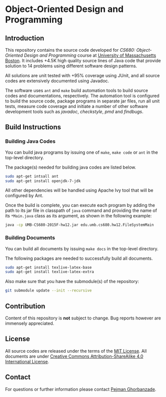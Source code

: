 # Object-Oriented Design and Programming

## Introduction

This repository contains the source code developed for _CS680: Object-Oriented Design and Programming_ course at [University of Massachusetts Boston].
It includes +4.5K high quality source lines of Java code that provide solution to 14 problems using different software design patterns.

All solutions are unit tested with +95% coverage using JUnit, and all source codes are extensively documented using Javadoc.

The software uses `ant` and `make` build automation tools to build source codes and documentations, respectively.
The automation tool is configured to build the source code, package programs in separate jar files, run all unit tests, measure code coverage and initiate a number of other software development tools such as _javadoc_, _checkstyle_, _pmd_ and _findbugs_.

## Build Instructions

### Building Java Codes

You can build java programs by issuing one of `make`, `make code` or `ant` in the top-level directory.

The package(s) needed for building java codes are listed below.

```bash
sudo apt-get intsall ant
sudo apt-get install openjdk-7-jdk
```

All other dependencies will be handled using Apache Ivy tool that will be configured by Ant.

Once the build is complete, you can execute each program by adding the path to its jar file in classpath of `java` command and providing the name of its `*Main.java` class as its argument, as shown in the following example:

```bash
java -cp UMB-CS680-2015F-hw12.jar edu.umb.cs680.hw12.FileSystemMain
```

### Building Documents

You can build all documents by issuing `make docs` in the top-level directory.

The following packages are needed to successfully build all documents.

```bash
sudo apt-get install texlive-latex-base
sudo apt-get install texlive-latex-extra
```

Also make sure that you have the submodule(s) of the repository:

```bash
git submodule update --init --recursive
```

## Contribution

Content of this repository is __not__ subject to change.
Bug reports however are immensely appreciated.

## License

All source codes are released under the terms of the [MIT License].
All documents are under [Creative Commons Attribution-ShareAlike 4.0 International License].

## Contact

For questions or further information please contact [Pejman Ghorbanzade].

[University of Massachusetts Boston]: http://www.umb.edu
[MIT License]: https://github.com/ghorbanzade/UMB-CS680-2015F/blob/master/LICENSE
[Creative Commons Attribution-ShareAlike 4.0 International License]: https://github.com/ghorbanzade/UMB-CS680-2015F/blob/master/doc/LICENSE
[Pejman Ghorbanzade]: http://www.ghorbanzade.com
